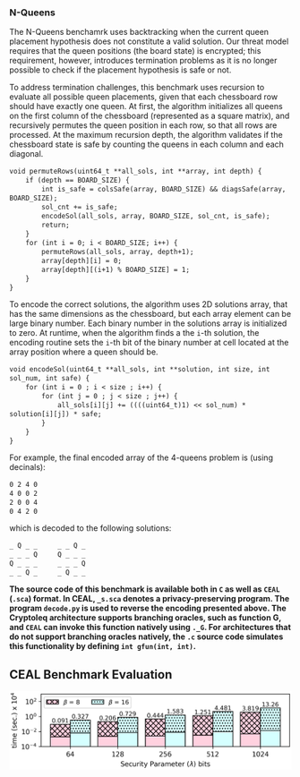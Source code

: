 ### N-Queens

The N-Queens benchamrk uses backtracking when the current queen placement hypothesis does not constitute a valid solution. Our threat model requires that the queen positions (the board state) is encrypted; this requirement, however, introduces termination problems as it is no longer possible to check if the placement hypothesis is safe or not.

To address termination challenges, this benchmark uses recursion to evaluate all possible queen placements, given that each chessboard row should have exactly one queen. At first, the algorithm initializes all queens on the first column of the chessboard (represented as a square matrix), and recursively permutes the queen position in each row, so that all rows are processed. At the maximum recursion depth, the algorithm validates if the chessboard state is safe by counting the queens in each column and each diagonal. 


```
void permuteRows(uint64_t **all_sols, int **array, int depth) {
    if (depth == BOARD_SIZE) {
        int is_safe = colsSafe(array, BOARD_SIZE) && diagsSafe(array, BOARD_SIZE);
        sol_cnt += is_safe;
        encodeSol(all_sols, array, BOARD_SIZE, sol_cnt, is_safe);
        return;
    }
    for (int i = 0; i < BOARD_SIZE; i++) {
        permuteRows(all_sols, array, depth+1);
        array[depth][i] = 0;
        array[depth][(i+1) % BOARD_SIZE] = 1;
    }
}
```

To encode the correct solutions, the algorithm uses 2D solutions array, that has the same dimensions as the chessboard, but each array element can be large binary number. Each binary number in the solutions array is initialized to zero. At runtime, when the algorithm finds a the `i`-th solution, the encoding routine sets the `i`-th bit of the binary number at cell located at the array position where a queen should be. 

```
void encodeSol(uint64_t **all_sols, int **solution, int size, int sol_num, int safe) {
    for (int i = 0 ; i < size ; i++) {
        for (int j = 0 ; j < size ; j++) {
            all_sols[i][j] += ((((uint64_t)1) << sol_num) * solution[i][j]) * safe;
        }
    }
}
```

For example, the final encoded array of the 4-queens problem is (using decinals): 
```
0 2 4 0 
4 0 0 2 
2 0 0 4 
0 4 2 0
```
which is decoded to the following solutions:
```
_ Q _ _     _ _ Q _ 
_ _ _ Q     Q _ _ _ 
Q _ _ _     _ _ _ Q 
_ _ Q _     _ Q _ _ 

```

**The source code of this benchmark is available both in `C` as well as `CEAL` (`.sca`) format. In CEAL, `_s.sca` denotes a privacy-preserving program. The program `decode.py` is used to reverse the encoding presented above. The Cryptoleq architecture supports branching oracles, such as function G, and `CEAL` can invoke this function natively using `._G`. For architectures that do not support branching oracles natively, the `.c` source code simulates this functionality by defining `int gfun(int, int)`.**

CEAL Benchmark Evaluation
-------------------------
![alt text](../../graphs/nqueens.png)
